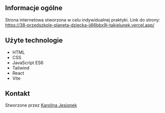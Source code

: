 ## Informacje ogólne
Strona internetowa stworzona w celu indywidualnej praktyki.
Link do strony: https://38-przedszkole-planeta-dziecka-jj66bbx9j-takielunek.vercel.app/

## Użyte technologie
* HTML
* CSS
* JavaScript ES6
* Tailwind
* React
* Vite

## Kontakt
Stworzone przez [Karolina Jesionek](mailto:karolina.anna.jesionek@gmail.com) 
